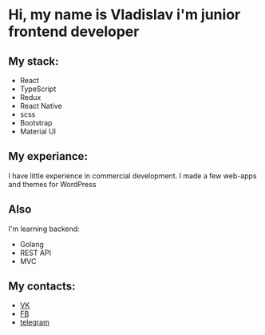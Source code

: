 # Hi, my name is Vladislav i'm junior frontend developer
## My stack:
* React
* TypeScript
* Redux
* React Native
* scss
* Bootstrap
* Material UI

## My experiance:
 I have little experience in commercial development. I made a few web-apps and themes for WordPress
 
 ## Also
 I'm learning backend:
 * Golang
 * REST API
 * MVC
 
 ## My contacts: 

 * [VK](vk.com/teemee)
 * [FB](https://www.facebook.com/t1mee/)
 * [telegram](https://t.me/t1mee)
